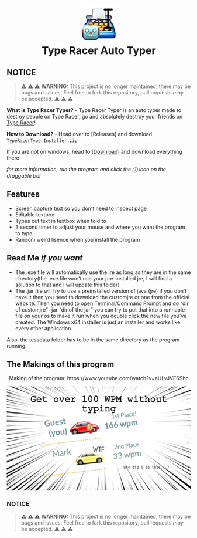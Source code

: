 <h1 align="center">
<img src="/assets/icon.png" alt="Icon" width="100" height="100" </img>
<br>
Type Racer Auto Typer
<br>
</h1>

## NOTICE
> :warning: :warning: :warning: **WARNING:** This project is no longer maintained; there may be bugs and issues. Feel free to fork this repository, pull requests *may* be accepted. :warning: :warning: :warning:

**What is Type Racer Typer?** -
 Type Racer Typer is an auto typer made to destroy people on Type Racer, go and absolutely destroy your friends on [Type Racer](https://play.typeracer.com/)!

**How to Download?** - Head over to [Releases] and download `TypeRacerTyperInstaller.zip`

If you are not on windows, head to [[Download]](https://github.com/itsmarsss/Type-Racer-Auto-Typer/tree/main/Download) and download everything there

*for more information, run the program and click the ⓘ icon on the draggable bar*

## Features
- Screen capture text so you don't need to inspect page
- Editable textbox
- Types out text in textbox when told to
- 3 second timer to adjust your mouse and where you want the program to type
- Random weird lisence when you install the program

## Read Me *if you want*
- The .exe file will automatically use the jre as long as they are in the same directory(the .exe file won’t use your pre-installed jre, I will find a solution to that and I will update this folder)
- The .jar file will try to use a preinstalled version of java (jre) if you don’t have it then you need to download the customjre or one from the official website. Then you need to open Terminal/Command Prompt and do “dir of customjre” -jar “dir of the jar” you can try to put that into a runnable file on your os to make it run when you double click the new file you’ve created.
The Windows x64 installer is just an installer and works like every other application.

Also, the tessdata folder has to be in the same directory as the program running.

## The Makings of this program
<p align="center">Making of the program: https://www.youtube.com/watch?v=aULvJVE6Shc</p>

[![Image Link](https://raw.githubusercontent.com/itsmarsss/Type-Racer-Auto-Typer/main/assets/thumbnail.jpg)](https://www.youtube.com/watch?v=aULvJVE6Shc)

### NOTICE
> :warning: :warning: :warning: **WARNING:** This project is no longer maintained; there may be bugs and issues. Feel free to fork this repository, pull requests *may* be accepted. :warning: :warning: :warning:
